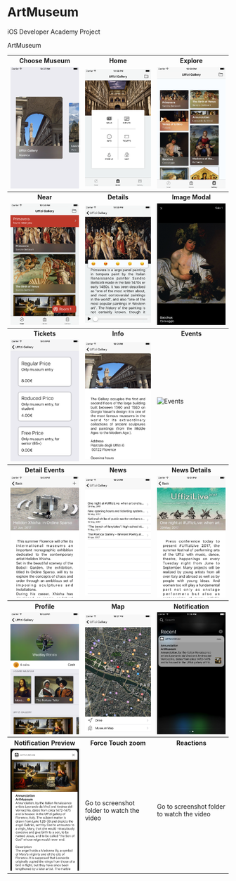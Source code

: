# ArtMuseum

<p>iOS Developer Academy Project</p>
<p>ArtMuseum</p>
<p align="center">
 <table style="width:100%">
  <tr>
    <th>Choose Museum</th>
    <th>Home</th>
    <th>Explore</th>
  </tr>
  <tr>
    <td>
      <img src="Screenshot/1. Home.png" title="Home">
    </td>
    <td>
      <img src="Screenshot/2.Home.png" title="Home">
    </td>
    <td>
      <img src="Screenshot/3.Explore.png" title="Explore">
    </td>
  </tr>
  <tr>
    <th>Near</th>
    <th>Details</th>
    <th>Image Modal</th>
  </tr>
  <tr>
    <td>
      <img src="Screenshot/4.Near.png" title="Near">
    </td>
    <td>
      <img src="Screenshot/5.Details.png" title="Details">
    </td>
    <td>
      <img src="Screenshot/6.ImageModal.png" title="Image Modal">
    </td>
  </tr>
  <tr>
    <th>Tickets</th>
    <th>Info</th>
    <th>Events</th>
  </tr>
  <tr>
    <td>
      <img src="Screenshot/7.Tickets.png" title="Tickets">
    </td>
    <td>
      <img src="Screenshot/8.Info.png" title="Info">
    </td>
    <td>
      <img src="Screenshot/9.Events.png" title="Events">
    </td>
  </tr>
  <tr>
    <th>Detail Events</th>
    <th>News</th>
    <th>News Details</th>
  </tr>
  <tr>
    <td>
      <img src="Screenshot/10.Detail Event.png" title="Detail Event">
    </td>
    <td>
      <img src="Screenshot/11.News.png" title="News">
    </td>
    <td>
      <img src="Screenshot/12.NewsDetail.png" title="News Detail">
    </td>
  </tr>
  <tr>
    <th>Profile</th>
    <th>Map</th>
    <th>Notification</th>
  </tr>
  <tr>
    <td>
      <img src="Screenshot/13.Profile.png" title="Profile">
    </td>
    <td>
      <img src="Screenshot/14.Maps.png" title="Map">
    </td>
    <td>
      <img src="Screenshot/15. Notifica.png" title="Notification">
    </td>
  </tr>
  <tr>
    <th>Notification Preview</th>
    <th>Force Touch zoom</th>
    <th>Reactions</th>
  </tr>
  <tr>
    <td>
      <img src="Screenshot/16.Notifica.png" title="Notification Preview">
    </td>
    <td>
      Go to screenshot folder to watch the video
    </td>
    <td>
      Go to screenshot folder to watch the video
    </td>
  </tr>
</table> 
</p>

